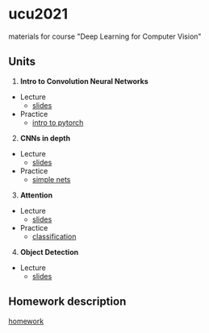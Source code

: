 # ucu2021
materials for course "Deep Learning for Computer Vision"


## Units


1.  **Intro to Convolution Neural Networks**

  - Lecture
    - [slides](https://github.com/lyubonko/ucu2021cv/raw/main/lectures/lecture1_intro.pdf)
  - Practice
    - [intro to pytorch](https://colab.research.google.com/github/lyubonko/ucu2021cv/blob/master/assignments/a1_pytorch.ipynb)
    
2.  **CNNs in depth**

  - Lecture
    - [slides](https://github.com/lyubonko/ucu2021cv/raw/main/lectures/lecture2_cnn.pdf)
  - Practice  
    - [simple nets](https://colab.research.google.com/github/lyubonko/ucu2021cv/blob/master/assignments/a2_simple_network.ipynb)     

3.  **Attention**

  - Lecture
    - [slides](https://github.com/lyubonko/ucu2021cv/raw/main/lectures/lecture3_attention.pdf)
  - Practice  
    - [classification](https://colab.research.google.com/github/lyubonko/ucu2021cv/blob/master/assignments/a3_cifar10.ipynb) 

4.  **Object Detection**

  - Lecture
    - [slides](https://github.com/lyubonko/ucu2021cv/raw/main/lectures/lecture4_detection.pdf)

## Homework description

[homework](https://github.com/lyubonko/ucu2021cv/raw/main/lectures/HOMEWORK.pdf)
